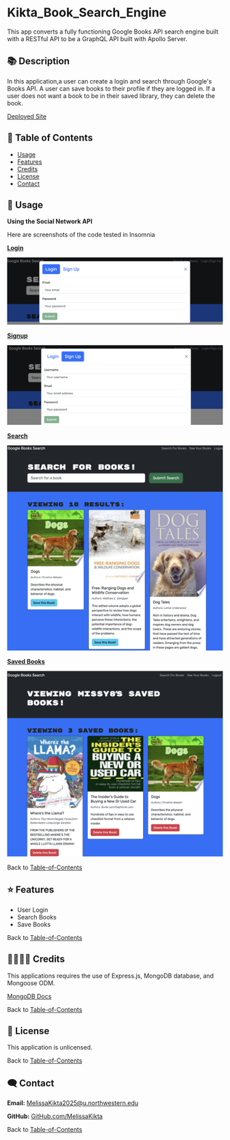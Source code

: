 # Kikta_Book_Search_Engine
This app converts a fully functioning Google Books API search engine built with a RESTful API to be a GraphQL API built with Apollo Server.


## 📚 Description
In this application,a user can create a login and search through Google's Books API. A user can save books to their profile if they are logged in. If a user does not want a book to be in their saved library, they can delete the book. 

[Deployed Site](https://kikta-book-search-engine.onrender.com) 

## 🚀 Table of Contents
  * [Usage](#📝-Usage)
  * [Features](#⭐-features)
  * [Credits](#🫱🏽‍🫲🏾-credits)
  * [License](#📃-license)
  * [Contact](#🗨️-contact)

## 📝 Usage
<strong>Using the Social Network API</strong>

Here are screenshots of the code tested in Insomnia 

<u><strong>Login</strong></u>

![Navigation](./assets/images/login.png)


<u><strong>Signup</strong></u>

![Navigation](./assets/images/signup.png)


<u><strong>Search</strong></u>

![Portfolio](./assets/images/search.png)



<u><strong>Saved Books</strong></u>

![Portfolio](./assets/images/saved.png)


Back to [Table-of-Contents](#🚀-table-of-contents)


## ⭐ Features
  * User Login
  * Search Books
  * Save Books


Back to [Table-of-Contents](#🚀-table-of-contents)


## 🫱🏽‍🫲🏾 Credits

This applications requires the use of Express.js, MongoDB database, and Mongoose ODM. 

[MongoDB Docs](https://www.mongodb.com/docs/)

Back to [Table-of-Contents](#🚀-table-of-contents)


## 📃 License
This application is unlicensed. 

Back to [Table-of-Contents](#🚀-table-of-contents)


## 🗨️ Contact

  <strong>Email:</strong> [MelissaKikta2025@u.northwestern.edu](mailto:MelissaKikta@u.northwestern.edu)
  
  <strong>GitHub:</strong> [GitHub.com/MelissaKikta](https://github.com/melissakikta)

Back to [Table-of-Contents](#🚀-table-of-contents)

